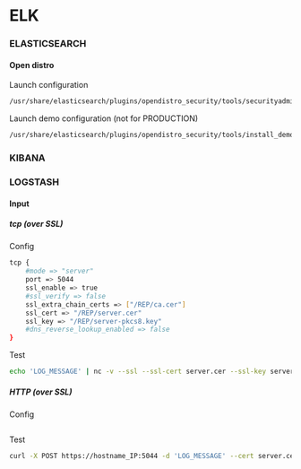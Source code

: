 # ELK

### ELASTICSEARCH

#### Open distro
Launch configuration
```bash
/usr/share/elasticsearch/plugins/opendistro_security/tools/securityadmin.sh -cd "/usr/share/elasticsearch/plugins/opendistro_security/securityconfig" -icl -key "/usr/share/elasticsearch/config/kirk-key.pem" -cert "/usr/share/elasticsearch/config/kirk.pem" -cacert "/usr/share/elasticsearch/config/root-ca.pem" -nhnv
```
Launch demo configuration (not for PRODUCTION)
```bash
/usr/share/elasticsearch/plugins/opendistro_security/tools/install_demo_configuration.sh
```
### KIBANA

### LOGSTASH

#### Input

##### tcp (over SSL)
Config
```bash
tcp {
	#mode => "server"
	port => 5044
	ssl_enable => true
	#ssl_verify => false
	ssl_extra_chain_certs => ["/REP/ca.cer"]
	ssl_cert => "/REP/server.cer"
	ssl_key => "/REP/server-pkcs8.key"
	#dns_reverse_lookup_enabled => false
}
```
Test
```bash
echo 'LOG_MESSAGE' | nc -v --ssl --ssl-cert server.cer --ssl-key server.key hostname_IP 5044
```
##### HTTP (over SSL)
Config
```bash
```
Test
```bash
curl -X POST https://hostname_IP:5044 -d 'LOG_MESSAGE' --cert server.cer --key server.key 
```
